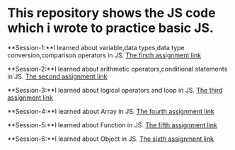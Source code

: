# This repository shows the JS code which i wrote to practice basic JS.

**Session-1:**I learned about variable,data types,data type conversion,comparison operators in JS.
[The firsth assignment link](https://github.com/Ashikkkkkkk/Basic-JS-Practice/blob/main/basic-1.js)

**Session-2:**I learned about arithmetic operators,conditional statements in JS.
[The second assignment link](https://github.com/Ashikkkkkkk/Basic-JS-Practice/blob/main/basic-2.js)

**Session-3:**I learned about logical operators and loop in JS.
[The third assignment link](https://github.com/Ashikkkkkkk/Basic-JS-Practice/blob/main/basic-3.js)

**Session-4:**I learned about Array in JS.
[The fourth assignment link](https://github.com/Ashikkkkkkk/Basic-JS-Practice/blob/main/basic-4.js)

**Session-5:**I learned about Function in JS.
[The fifth assignment link](https://github.com/Ashikkkkkkk/Basic-JS-Practice/blob/main/basic-5.js)

**Session-6:**I learned about Object in JS.
[The sixth assignment link](https://github.com/Ashikkkkkkk/Basic-JS-Practice/blob/main/basic-6.js)

